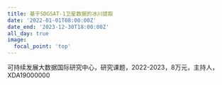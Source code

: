 ```yaml
---
title: 基于SDGSAT-1卫星数据的冰川提取
date: '2022-01-01T08:00:00Z'
date_end: '2023-12-30T18:00:00Z'
all_day: true
image:
  focal_point: 'top'
---
```


可持续发展大数据国际研究中心，研究课题，2022-2023，8万元，主持人，XDA19000000

